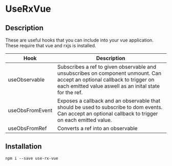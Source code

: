 # UseRxVue

## Description

These are useful hooks that you can include into your vue application. These require that vue and rxjs is installed.

| Hook            | Description                                                                                                                                                                         |
| --------------- | ----------------------------------------------------------------------------------------------------------------------------------------------------------------------------------- |
| useObservable   | Subscribes a ref to given observable and unsubscribes on component unmount. Can accept an optional callback to trigger on each emitted value aswell as an inital state for the ref. |
| useObsFromEvent | Exposes a callback and an observable that should be used to subscribe to dom events. Can accept an optional callback to trigger on each emitted value.                              |
| useObsFromRef   | Converts a ref into an observable                                                                                                                                                   |

## Installation

`npm i --save use-rx-vue`
